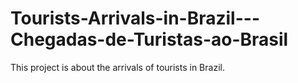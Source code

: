 # Tourists-Arrivals-in-Brazil---Chegadas-de-Turistas-ao-Brasil
This project is about the arrivals of tourists in Brazil.
